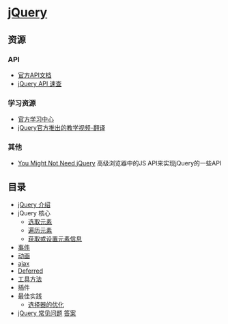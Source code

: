# [jQuery](http://jquery.com/)
## 资源
### API
* [官方API文档](http://api.jquery.com/)
* [jQuery API 速查](https://oscarotero.com/jquery/)

### 学习资源
* [官方学习中心](http://learn.jquery.com/)
* [jQuery官方推出的教学视频-翻译](http://blog.jobbole.com/37699/)

### 其他
* [You Might Not Need jQuery](https://github.com/HubSpot/YouMightNotNeedjQuery) 高级浏览器中的JS API来实现jQuery的一些API

## 目录
* [jQuery 介绍](about.md)
* jQuery 核心
  - [选取元素](select-elem/)
  - [遍历元素](iterator/)
  - [获取或设置元素信息](get-or-set-elem-info/)
* [事件](event)
* [动画](animate)
* [ajax](ajax/)
* [Deferred](deferred)
* [工具方法](utilities.md)
* 插件
* 最佳实践
  - [选择器的优化](performance/optimize-selectors.md)
* [jQuery 常见问题](question.md) [答案](answer.md)



